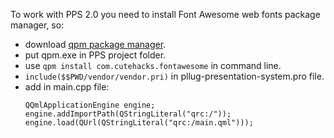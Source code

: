 To work with PPS 2.0 you need to install Font Awesome web fonts package manager, so:
-  download [qpm package manager](https://www.qpm.io/). 
-  put qpm.exe in PPS project folder.
-  use `qpm install com.cutehacks.fontawesome` in command line.
-  `include($$PWD/vendor/vendor.pri)` in pllug-presentation-system.pro file.
-  add in main.cpp file:       
      ```
      QQmlApplicationEngine engine;
      engine.addImportPath(QStringLiteral("qrc:/"));
      engine.load(QUrl(QStringLiteral("qrc:/main.qml")));
      ```
